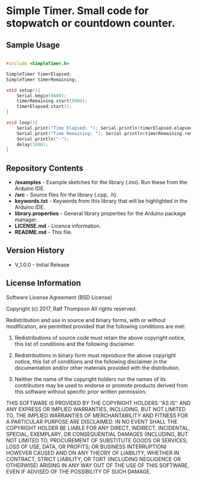 Simple Timer. Small code for stopwatch or countdown counter.
========================================

Sample Usage
-------------------

```cpp

#include <SimpleTimer.h>

SimpleTimer timerElapsed;
SimpleTimer timerRemaining;

void setup(){
    Serial.begin(9600);
    timerRemaining.start(5000);
    timerElapsed.start();
}

void loop(){
    Serial.print("Time Elapsed: "); Serial.println(timerElapsed.elapsed());
    Serial.print("Time Remaining: "); Serial.println(timerRemaining.remaining());
    Serial.println("-");
    delay(1000);
}

```

Repository Contents
-------------------

* **/examples** - Example sketches for the library (.ino). Run these from the Arduino IDE. 
* **/src** - Source files for the library (.cpp, .h).
* **keywords.txt** - Keywords from this library that will be highlighted in the Arduino IDE. 
* **library.properties** - General library properties for the Arduino package manager. 
* **LICENSE.md** - Licence information.
* **README.md** - This file.

Version History
---------------
* V_1.0.0 - Initial Release

License Information
-------------------

Software License Agreement (BSD License)

Copyright (c) 2017, Ralf Thompson
All rights reserved.

Redistribution and use in source and binary forms, with or without
modification, are permitted provided that the following conditions are met:

1. Redistributions of source code must retain the above copyright
notice, this list of conditions and the following disclaimer.

2. Redistributions in binary form must reproduce the above copyright
notice, this list of conditions and the following disclaimer in the
documentation and/or other materials provided with the distribution.

3. Neither the name of the copyright holders nor the
names of its contributors may be used to endorse or promote products
derived from this software without specific prior written permission.

THIS SOFTWARE IS PROVIDED BY THE COPYRIGHT HOLDERS ''AS IS'' AND ANY
EXPRESS OR IMPLIED WARRANTIES, INCLUDING, BUT NOT LIMITED TO, THE IMPLIED
WARRANTIES OF MERCHANTABILITY AND FITNESS FOR A PARTICULAR PURPOSE ARE
DISCLAIMED. IN NO EVENT SHALL THE COPYRIGHT HOLDER BE LIABLE FOR ANY
DIRECT, INDIRECT, INCIDENTAL, SPECIAL, EXEMPLARY, OR CONSEQUENTIAL DAMAGES
(INCLUDING, BUT NOT LIMITED TO, PROCUREMENT OF SUBSTITUTE GOODS OR SERVICES;
LOSS OF USE, DATA, OR PROFITS; OR BUSINESS INTERRUPTION) HOWEVER CAUSED AND
ON ANY THEORY OF LIABILITY, WHETHER IN CONTRACT, STRICT LIABILITY, OR TORT
(INCLUDING NEGLIGENCE OR OTHERWISE) ARISING IN ANY WAY OUT OF THE USE OF THIS
SOFTWARE, EVEN IF ADVISED OF THE POSSIBILITY OF SUCH DAMAGE.
